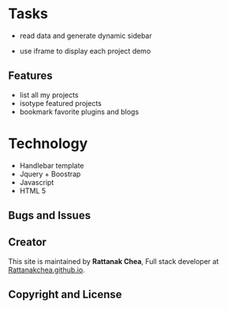# Tasks
- read data and generate dynamic sidebar

- use iframe to display each project demo


## Features
- list all my projects
- isotype featured projects
- bookmark favorite plugins and blogs

# Technology
- Handlebar template
- Jquery + Boostrap
- Javascript
- HTML 5

## Bugs and Issues

## Creator

This site is maintained by **Rattanak Chea**, Full stack developer at [Rattanakchea.github.io](http://rattanakchea.github.io).

## Copyright and License